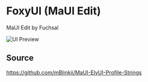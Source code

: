 # FoxyUI (MaUI Edit)
MaUI Edit by Fuchsal

![UI Preview](https://github.com/user-attachments/assets/fa0d386b-a4c2-4733-803b-82e363ae74f6)

## Source
https://github.com/mBlinkii/MaUI-ElvUI-Profile-Strings
